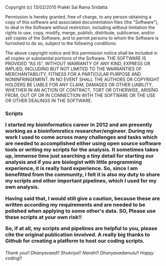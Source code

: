 

Copyright (c) 13/02/2015 Prakki Sai Rama Sridatta


Permission is hereby granted, free of charge, to any person obtaining a copy
of this software and associated documentation files (the "Software"), to deal
in the Software without restriction, including without limitation the rights
to use, copy, modify, merge, publish, distribute, sublicense, and/or sell
copies of the Software, and to permit persons to whom the Software is
furnished to do so, subject to the following conditions:


The above copyright notice and this permission notice shall be included in
all copies or substantial portions of the Software.
THE SOFTWARE IS PROVIDED "AS IS", WITHOUT WARRANTY OF ANY KIND, EXPRESS OR
IMPLIED, INCLUDING BUT NOT LIMITED TO THE WARRANTIES OF MERCHANTABILITY,
FITNESS FOR A PARTICULAR PURPOSE AND NONINFRINGEMENT. IN NO EVENT SHALL THE
AUTHORS OR COPYRIGHT HOLDERS BE LIABLE FOR ANY CLAIM, DAMAGES OR OTHER
LIABILITY, WHETHER IN AN ACTION OF CONTRACT, TORT OR OTHERWISE, ARISING
FROM, OUT OF OR IN CONNECTION WITH THE SOFTWARE OR THE USE OR OTHER DEALINGS IN
THE SOFTWARE.


<h3> Scripts

I started my bioinformatics career in 2012 and am presently working as a bioinfomratics researcher/engineer. During my work I used to come across many challenges and tasks which are needed to accomplished either using open source software tools or writing my scripts for the analysis. It sometimes takes up, immense time just searching a tiny detail for starting our analysis and if you are biologist with little programming experience, it is really hard experience. So, since I am benefitted from the community, I felt it is also my duty to share my scripts and other important pipelines, which I used for my own analysis.

Having said that, I would still give a caution, because these are written according my requirements and are needed to be polished when applying to some other's data. SO, Please use these scripts at your own risk!! 

So, if at all, my scripts and pipelines are helpful to you, please cite the original publication involved.  A really big thanks to Github for creating a platform to host our coding scripts. 

 <h6>Thank you!! Dhanyavaad!! Shukriya!! Nandri!! Dhanyavadamulu!! Happy coding!!

